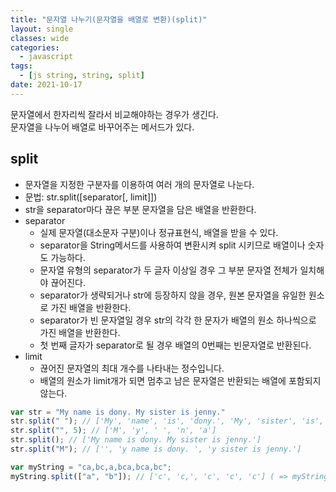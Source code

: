 ```yaml
---
title: "문자열 나누기(문자열을 배열로 변환)(split)"
layout: single
classes: wide
categories:
  - javascript
tags:
  - [js string, string, split]
date: 2021-10-17
---
```


문자열에서 한자리씩 잘라서 비교해야하는 경우가 생긴다.  
문자열을 나누어 배열로 바꾸어주는 메서드가 있다.

## split
* 문자열을 지정한 구분자를 이용하여 여러 개의 문자열로 나눈다.
* 문법: str.split([separator[, limit]])
* str을 separator마다 끊은 부분 문자열을 담은 배열을 반환한다.
* separator
  * 실제 문자열(대소문자 구분)이나 정규표현식, 배열을 받을 수 있다.
  * separator을 String메서드를 사용하여 변환시켜 split 시키므로 배열이나 숫자도 가능하다.
  * 문자열 유형의 separator가 두 글자 이상일 경우 그 부분 문자열 전체가 일치해야 끊어진다.
  * separator가 생략되거나 str에 등장하지 않을 경우, 원본 문자열을 유일한 원소로 가진 배열을 반환한다.
  * separator가 빈 문자열일 경우 str의 각각 한 문자가 배열의 원소 하나씩으로 가진 배열을 반환한다.
  * 첫 번째 글자가 separator로 될 경우 배열의 0번째는 빈문자열로 반환된다.
* limit
  * 끊어진 문자열의 최대 개수를 나타내는 정수입니다.
  * 배열의 원소가 limit개가 되면 멈추고 남은 문자열은 반환되는 배열에 포함되지 않는다.
  
```javascript
var str = "My name is dony. My sister is jenny."
str.split(" "); // ['My', 'name', 'is', 'dony.', 'My', 'sister', 'is', 'jenny.']
str.split("", 5); // ['M', 'y', ' ', 'n', 'a']
str.split(); // ['My name is dony. My sister is jenny.']
str.split("M"); // ['', 'y name is dony. ', 'y sister is jenny.']

var myString = "ca,bc,a,bca,bca,bc";
myString.split(["a", "b"]); // ['c', 'c,', 'c', 'c', 'c'] ( => myString.split(String(["a", "b"]) => myString.split("a,b"))
```